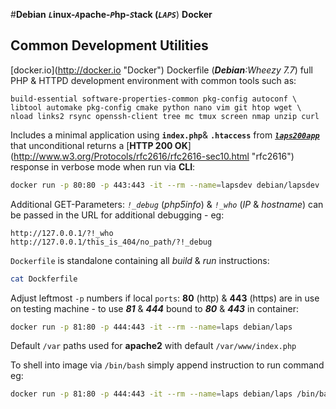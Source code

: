#__Debian__ __*``L``*__inux-__*``A``*__pache-__*``P``*__hp-__*``S``*__tack (__*``LAPS``*__) __Docker__
## Common Development Utilities  
[docker.io](http://docker.io \"Docker\") Dockerfile (_**Debian**:Wheezy 7.7_) full PHP & HTTPD development environment with common tools such as:
```
build-essential software-properties-common pkg-config autoconf \
libtool automake pkg-config cmake python nano vim git htop wget \
nload links2 rsync openssh-client tree mc tmux screen nmap unzip curl 
```
Includes a minimal application using __``index.php``__& __``.htaccess``__ from [__*``laps200app``*__](https://github.com/aphorise/docker-debian-laps/tree/master/laps200app "laps200app-on-github") that unconditional returns a [__HTTP 200 OK__](http://www.w3.org/Protocols/rfc2616/rfc2616-sec10.html \"rfc2616\") response in verbose mode when run via **CLI**: 
```sh
docker run -p 80:80 -p 443:443 -it --rm --name=lapsdev debian/lapsdev
```


Additional GET-Parameters: _``!_debug``_ (_php5info_)  & _``!_who``_ (_IP_ & _hostname_) can be passed in the URL for additional debugging - eg:
```
http://127.0.0.1/?!_who
http://127.0.0.1/this_is_404/no_path/?!_debug 
```

``Dockerfile`` is standalone containing all _build_ & _run_ instructions:
```sh
cat Dockferfile
```
Adjust leftmost ``-p`` numbers if local ``ports``: **80** (http) & **443** (https) are in use on testing machine - to use **_81_** & **_444_** bound to __*80*__ & __*443*__ in container:
```sh
docker run -p 81:80 -p 444:443 -it --rm --name=laps debian/laps
```
Default ``/var`` paths used for __apache2__ with default ``/var/www/index.php`` 

To shell into image via ``/bin/bash`` simply append instruction to run command eg: 
```sh
docker run -p 81:80 -p 444:443 -it --rm --name=laps debian/laps /bin/bash
```
